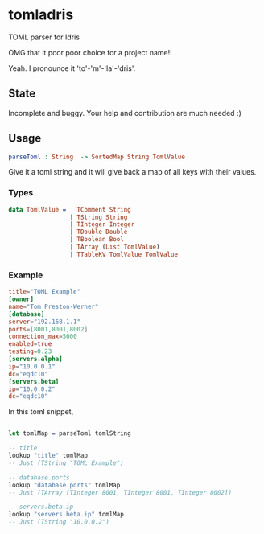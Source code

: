 # tomladris
TOML parser for Idris

OMG that it poor poor choice for a project name!!

Yeah. I pronounce it 'to'-'m'-'la'-'dris'.

## State
Incomplete and buggy. Your help and contribution are much needed :)

## Usage
```idris
parseToml : String  -> SortedMap String TomlValue
```
Give it a toml string and it will give back a map of all keys with their values.

### Types
```idris
data TomlValue =   TComment String
                 | TString String
                 | TInteger Integer
                 | TDouble Double
                 | TBoolean Bool
                 | TArray (List TomlValue)
                 | TTableKV TomlValue TomlValue
```

### Example
```toml
title="TOML Example"
[owner]
name="Tom Preston-Werner"
[database]
server="192.168.1.1"
ports=[8001,8001,8002]
connection_max=5000
enabled=true
testing=0.23
[servers.alpha]
ip="10.0.0.1"
dc="eqdc10"
[servers.beta]
ip="10.0.0.2"
dc="eqdc10"

```

In this toml snippet,
```idris

let tomlMap = parseToml tomlString

-- title
lookup "title" tomlMap
-- Just (TString "TOML Example")

-- database.ports
lookup "database.ports" tomlMap
-- Just (TArray [TInteger 8001, TInteger 8001, TInteger 8002])

-- servers.beta.ip
lookup "servers.beta.ip" tomlMap
-- Just (TString "10.0.0.2")
```
